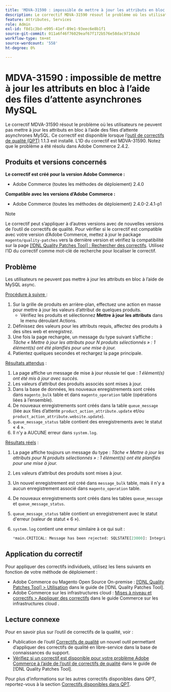 ```yaml
---
title: 'MDVA-31590 : impossible de mettre à jour les attributs en bloc à l’aide des files d’attente asynchrones MySQL'
description: Le correctif MDVA-31590 résout le problème où les utilisateurs ne peuvent pas mettre à jour les attributs en bloc à l’aide des files d’attente asynchrones MySQL. Ce correctif est disponible lorsque l’outil [Outil de correctifs de la qualité (QPT)](https://experienceleague.adobe.com/fr/docs/commerce-operations/tools/quality-patches-tool/quality-patches-tool-to-self-serve-quality-patches) 1.1.3 est installé. L’ID du correctif est MDVA-31590. Notez que le problème a été résolu dans Adobe Commerce 2.4.2.
feature: Attributes, Services
role: Admin
exl-id: f8d1c3bd-e995-41ef-89e1-93eec6e8b1f1
source-git-commit: 011a6f46f76029eaf67f172b576e58dac9710a3d
workflow-type: tm+mt
source-wordcount: '558'
ht-degree: 0%

---
```


# MDVA-31590 : impossible de mettre à jour les attributs en bloc à l’aide des files d’attente asynchrones MySQL

Le correctif MDVA-31590 résout le problème où les utilisateurs ne peuvent pas mettre à jour les attributs en bloc à l’aide des files d’attente asynchrones MySQL. Ce correctif est disponible lorsque l’[outil de correctifs de qualité (QPT)](https://experienceleague.adobe.com/fr/docs/commerce-operations/tools/quality-patches-tool/quality-patches-tool-to-self-serve-quality-patches) 1.1.3 est installé. L’ID du correctif est MDVA-31590. Notez que le problème a été résolu dans Adobe Commerce 2.4.2.

## Produits et versions concernés

**Le correctif est créé pour la version Adobe Commerce :**

* Adobe Commerce (toutes les méthodes de déploiement) 2.4.0

**Compatible avec les versions d’Adobe Commerce :**

* Adobe Commerce (toutes les méthodes de déploiement) 2.4.0-2.4.1-p1

>[!NOTE]
>
>Le correctif peut s’appliquer à d’autres versions avec de nouvelles versions de l’outil de correctifs de qualité. Pour vérifier si le correctif est compatible avec votre version d’Adobe Commerce, mettez à jour le package `magento/quality-patches` vers la dernière version et vérifiez la compatibilité sur la page [[!DNL Quality Patches Tool] : Rechercher des correctifs](https://experienceleague.adobe.com/fr/docs/commerce-operations/tools/quality-patches-tool/quality-patches-tool-to-self-serve-quality-patches). Utilisez l’ID du correctif comme mot-clé de recherche pour localiser le correctif.

## Problème

Les utilisateurs ne peuvent pas mettre à jour les attributs en bloc à l’aide de MySQL async.

<u>Procédure à suivre </u> :

1. Sur la grille de produits en arrière-plan, effectuez une action en masse pour mettre à jour les valeurs d’attribut de quelques produits.
   * Vérifiez les produits et sélectionnez **Mettre à jour les attributs** dans le menu déroulant Actions.
1. Définissez des valeurs pour les attributs requis, affectez des produits à des sites web et enregistrez.
1. Une fois la page rechargée, un message du type suivant s’affiche :
   *Tâche « Mettre à jour les attributs pour N produits sélectionnés » : 1 élément(s) ont été planifiés pour une mise à jour.*
1. Patientez quelques secondes et rechargez la page principale.

<u>Résultats attendus</u> :

1. La page affiche un message de mise à jour réussie tel que : *1 élément(s) ont été mis à jour avec succès.*
1. Les valeurs d’attribut des produits associés sont mises à jour.
1. Dans la base de données, les nouveaux enregistrements sont créés dans `magento_bulk` table et dans `magento_operation` table (opérations liées à l’ensemble).
1. De nouveaux enregistrements sont créés dans la table `queue_message` (liée aux files d’attente `product_action_attribute.update` et/ou `product_action_attribute.website.update`).
1. `queue_message_status` table contient des enregistrements avec le statut « 4 ».
1. Il n’y a AUCUNE erreur dans `system.log`.

<u>Résultats réels</u> :

1. La page affiche toujours un message du type :
   *Tâche « Mettre à jour les attributs pour N produits sélectionnés » : 1 élément(s) ont été planifiés pour une mise à jour.*
1. Les valeurs d’attribut des produits sont mises à jour.
1. Un nouvel enregistrement est créé dans `message_bulk` table, mais il n&#39;y a aucun enregistrement associé dans `magento_operation` table.
1. De nouveaux enregistrements sont créés dans les tables `queue_message` et `queue_message_status`.
1. `queue_message_status` table contient un enregistrement avec le statut d&#39;erreur (valeur de statut « 6 »).
1. `system.log` contient une erreur similaire à ce qui suit :

   ```sql
   *main.CRITICAL: Message has been rejected: SQLSTATE[23000]: Integrity constraint violation: 1048 Column 'operation_key' cannot be null, query was: INSERT INTO {{magento_operation}} ({{id}}, {{bulk_uuid}}, {{topic_name}}, {{serialized_data}}, {{result_serialized_data}}, {{status}}, {{error_code}}, {{result_message}}, {{operation_key}}) VALUES (?, ?, ?, ?, ?, ?, ?, ?, ?) [] []*
   ```

## Application du correctif

Pour appliquer des correctifs individuels, utilisez les liens suivants en fonction de votre méthode de déploiement :

* Adobe Commerce ou Magento Open Source On-premise : [[!DNL Quality Patches Tool] > Utilisation](/help/tools/quality-patches-tool/usage.md) dans le guide de [!DNL Quality Patches Tool].
* Adobe Commerce sur les infrastructures cloud : [Mises à niveau et correctifs > Appliquer des correctifs](https://experienceleague.adobe.com/docs/commerce-cloud-service/user-guide/develop/upgrade/apply-patches.html?lang=fr) dans le guide Commerce sur les infrastructures cloud .

## Lecture connexe

Pour en savoir plus sur l’outil de correctifs de la qualité, voir :

* Publication de l’outil [Correctifs de qualité](https://experienceleague.adobe.com/fr/docs/commerce-operations/tools/quality-patches-tool/quality-patches-tool-to-self-serve-quality-patches) un nouvel outil permettant d’appliquer des correctifs de qualité en libre-service dans la base de connaissances du support.
* [Vérifiez si un correctif est disponible pour votre problème Adobe Commerce à l’aide de l’outil de correctifs de qualité](/help/tools/quality-patches-tool/patches-available-in-qpt/check-patch-for-magento-issue-with-magento-quality-patches.md) dans le guide de [!DNL Quality Patches Tool].

Pour plus d’informations sur les autres correctifs disponibles dans QPT, reportez-vous à la section [Correctifs disponibles dans QPT](https://support.magento.com/hc/en-us/sections/360010506631-Patches-available-in-MQP-tool-).
